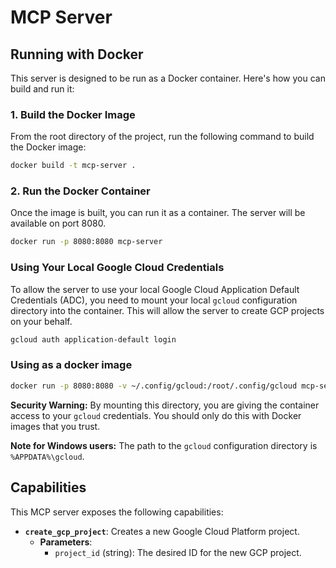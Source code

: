 # MCP Server

## Running with Docker

This server is designed to be run as a Docker container. Here's how you can build and run it:

### 1. Build the Docker Image

From the root directory of the project, run the following command to build the Docker image:

```bash
docker build -t mcp-server .
```

### 2. Run the Docker Container

Once the image is built, you can run it as a container. The server will be available on port 8080.

```bash
docker run -p 8080:8080 mcp-server
```

### Using Your Local Google Cloud Credentials

To allow the server to use your local Google Cloud Application Default Credentials (ADC), you need to mount your local `gcloud` configuration directory into the container. This will allow the server to create GCP projects on your behalf.
```bash
gcloud auth application-default login
```


### Using as a docker image

```bash
docker run -p 8080:8080 -v ~/.config/gcloud:/root/.config/gcloud mcp-server
```
**Security Warning:** By mounting this directory, you are giving the container access to your `gcloud` credentials. You should only do this with Docker images that you trust.

**Note for Windows users:** The path to the `gcloud` configuration directory is `%APPDATA%\gcloud`.

## Capabilities

This MCP server exposes the following capabilities:

*   **`create_gcp_project`**: Creates a new Google Cloud Platform project.
    *   **Parameters**:
        *   `project_id` (string): The desired ID for the new GCP project.
